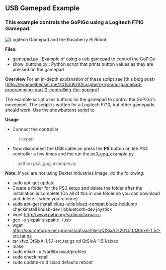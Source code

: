 ## USB Gamepad Example
### This example controls the GoPiGo using a Logitech F710 Gamepad.

![Logitech Gamepad and the Raspberry Pi Robot](https://raw.githubusercontent.com/DexterInd/GoPiGo/master/Software/Python/Examples/Gamepad/gpg_and_f710.jpg "GoPiGo Raspberry Pi Robot controlled with a Logitech Gamepad")


**Files:**
- gamepad.py : Example of using a usb gamepad to control the GoPiGo
- show_buttons.py : Python script that prints button values as they are pressed on the gamepad


**Overview**
For an in-depth explanation of these script see [this blog post) [http://egoebelbecker.me/2015/06/10/raspberry-pi-and-gamepad-programming-part-2-controlling-the-gopigo/]

The example script uses buttons on the gamepad to control the GoPiGo's movement. The script is written for a Logitech F710, but other gamepads should work. Use the showbuttons script to

**Usage**
- Connect the controller

>./sixpair

- Now disconnect the USB cable an press the **PS** button on teh PS3 controller a few times and the run the ps3_gpg_example.py

>python ps3_gpg_example.py

**Note:**
If you are not using Dexter Industries Image, do the following:
- sudo apt-get update
- Create a folder for the PS3 setup and delete the folder after the installation is complete (Do all of this in one folder so you can download and delete it when you're done)
- sudo apt-get install bluez-utils bluez-compat bluez-hcidump checkinstall libusb-dev libbluetooth-dev joystick 
- wget http://www.pabr.org/sixlinux/sixpair.c 
- gcc -o sixpair sixpair.c -lusb 
- wget http://sourceforge.net/projects/qtsixa/files/QtSixA%201.5.1/QtSixA-1.5.1-src.tar.gz 
- tar xfvz QtSixA-1.5.1-src.tar.gz cd QtSixA-1.5.1/sixad 
- make 
- sudo mkdir -p /var/lib/sixad/profiles 
- sudo checkinstall 
- sudo update-rc.d sixad defaults reboot
